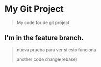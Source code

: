 # My Git Project

>My code for de git project
## I'm in the feature branch. 

> nueva prueba para ver si esto funciona
> 
> another code change(rebase)
